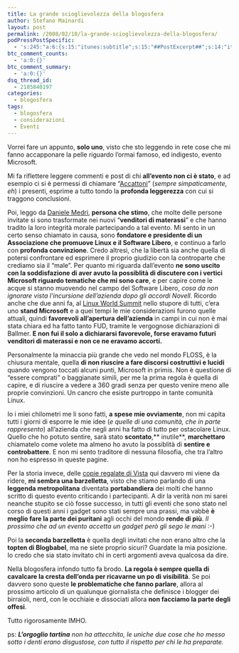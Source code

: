 ```yaml
---
title: La grande scioglievolezza della blogosfera
author: Stefano Mainardi
layout: post
permalink: /2008/02/10/la-grande-scioglievolezza-della-blogosfera/
podPressPostSpecific:
  - 's:245:"a:6:{s:15:"itunes:subtitle";s:15:"##PostExcerpt##";s:14:"itunes:summary";s:15:"##PostExcerpt##";s:15:"itunes:keywords";s:17:"##WordPressCats##";s:13:"itunes:author";s:10:"##Global##";s:15:"itunes:explicit";s:2:"No";s:12:"itunes:block";s:2:"No";}";'
btc_comment_counts:
  - 'a:0:{}'
btc_comment_summary:
  - 'a:0:{}'
dsq_thread_id:
  - 2185840197
categories:
  - blogosfera
tags:
  - blogosfera
  - considerazioni
  - Eventi
---
```

Vorrei fare un appunto, **solo uno**, visto che sto leggendo in rete cose che mi fanno accapponare la pelle riguardo l&#8217;ormai famoso, ed indigesto, evento Microsoft.

Mi fa riflettere leggere commenti e post di chi **all&#8217;evento non ci è stato**, e ad esempio ci si è permessi di chiamare &#8220;<a href="http://www.paolo.valenti.name/2008/02/09/tristezza/" target="_blank">Accattoni</a>&#8221; (*sempre simpaticamente, eh*) i presenti, esprime a tutto tondo la **profonda leggerezza** con cui si traggono conclusioni.

Poi, leggo da <a href="http://daniele.wordpress.com/2008/02/07/aaa-cercasi-blogger-per-promozione/" target="_blank">Daniele Medri</a>, **persona che stimo**, che molte delle persone invitate si sono trasformate nei nuovi &#8220;**venditori di materassi**&#8221; e che hanno tradito la loro integrità morale partecipando a tal evento. Mi sento in un certo senso chiamato in causa, sono **fondatore e presidente di un Associazione che promuove Linux e il Software Libero**, e continuo a farlo con **profonda convinzione**. Credo altresì, che la libertà sia anche quella di potersi confrontare ed esprimere il proprio giudizio con la controparte che crediamo sia il &#8220;male&#8221;. Per quanto mi riguarda dall&#8217;evento **ne sono uscito con la soddisfazione di aver avuto la possiblità di discutere con i vertici Microsoft riguardo tematiche che mi sono care**, e per capire come le acque si stanno muovendo nel campo del Software Libero, *cosa da non ignorare vista l&#8217;incursione dell&#8217;azienda dopo gli accordi Novell*. Ricordo anche che due anni fa, al [Linux World Summit][1] nello stupore di tutti, c&#8217;era uno **stand Microsoft** e a quei tempi le mie considerazioni furono quelle attuali, quindi **favorevoli all&#8217;apertura dell&#8217;azienda** in campi in cui non è mai stata chiara ed ha fatto tanto FUD, tramite le vergognose dichiarazioni di Ballmer. **E non fui il solo a dichiararsi favorevole, forse eravamo futuri venditori di materassi e non ce ne eravamo accorti.**

Personalmente la minaccia più grande che vedo nel mondo FLOSS, è la chiusura mentale, quella **di non riuscire a fare discorsi costruttivi e lucidi** quando vengono toccati alcuni punti, Microsoft in primis. Non è questione di &#8220;essere comprati&#8221; o baggianate simili, per me la prima regola è quella di capire, e di riuscire a vedere a 360 gradi senza per questo venire meno alle proprie convinzioni. Un cancro che esiste purtroppo in tante comunità Linux.

Io i miei chilometri me li sono fatti, **a spese mie ovviamente**, non mi capita tutti i giorni di esporre le mie idee (*e quelle di una comunità, che in parte rappresento*) all&#8217;azienda che negli anni ha fatto di tutto per ostacolare Linux. Quello che ho potuto sentire, sarà stato **scontato**,** inutile**, **marchettaro** chiamatelo come volete ma almeno ho avuto la possiblità di **sentire e controbattere**. E non mi sento traditore di nessuna filosofia, che tra l&#8217;altro non ho espresso in queste pagine.

Per la storia invece, delle [copie regalate di Vista][2] qui davvero mi viene da ridere, **mi sembra una barzelletta**, visto che stiamo parlando di una **leggenda metropolitana** diventata **portabandiera** dei molti che hanno scritto di questo evento criticando i partecipanti. A dir la verità non mi sarei neanche stupito se ciò fosse successo, in tutti gli eventi che sono stato nel corso di questi anni i gadget sono stati sempre una prassi, ma vabbè **è meglio fare la parte dei puritani** agli occhi del mondo **rende di più**. *Il prossimo che ad un evento accetta un gadget però gli sego le mani* :-)

Poi la **seconda barzelletta** è quella degli invitati che non erano altro che la **topten di Blogbabel**, ma ne siete proprio sicuri? Guardate la mia posizione. Io credo che sia stato invitato chi in certi argomenti aveva qualcosa da dire.

Nella blogosfera infondo tutto fa brodo. **La regola è sempre quella di cavalcare la cresta dell&#8217;onda per ricavarne un po di visibilità**. Se poi davvero sono queste **le problematiche che fanno parlare**, allora al prossimo articolo di un qualunque giornalista che definisce i blogger dei birraioli, nerd, con le occhiaie e dissociati allora **non facciamo la parte degli offesi**.

Tutto rigorosamente IMHO.

ps: ***L&#8217;orgoglio tartina** non ha attecchito, le uniche due cose che ho messo sotto i denti erano disgustose, con tutto il rispetto per chi le ha preparate.*

 [1]: http://www.stefanomainardi.com/2006/05/19/linux-world-summit-2006-il-resoconto/
 [2]: http://www.zarcone.it/2008/02/07/alcune-considerazioni-personali-sullevento-microsoft-a-roma-del-4-febbraio/
